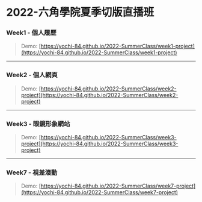 # 2022-六角學院夏季切版直播班

### Week1 - 個人履歷
> Demo: [https://yochi-84.github.io/2022-SummerClass/week1-project](https://yochi-84.github.io/2022-SummerClass/week1-project)
---
### Week2 - 個人網頁
> Demo: [https://yochi-84.github.io/2022-SummerClass/week2-project](https://yochi-84.github.io/2022-SummerClass/week2-project)
---
### Week3 - 眼鏡形象網站
> Demo: [https://yochi-84.github.io/2022-SummerClass/week3-project](https://yochi-84.github.io/2022-SummerClass/week3-project)
---
### Week7 - 視差滾動
> Demo: [https://yochi-84.github.io/2022-SummerClass/week7-project](https://yochi-84.github.io/2022-SummerClass/week7-project)
